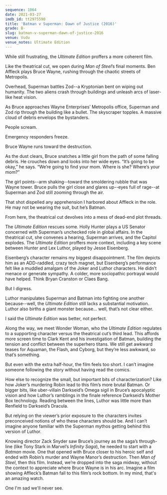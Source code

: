 ```yaml
---
sequence: 1064
date: 2021-03-27
imdb_id: tt2975590
title: 'Batman v Superman: Dawn of Justice (2016)'
grade: B-
slug: batman-v-superman-dawn-of-justice-2016
venue: Vudu
venue_notes: Ultimate Edition
---
```


While still frustrating, the _Ultimate Edition_ proffers a more coherent film.

<!-- end -->

Like the theatrical cut, we open during <span data-imdb-id="tt0770828">_Man of Steel_</span>’s final moments. Ben Affleck plays Bruce Wayne, rushing through the chaotic streets of Metropolis.

Overhead, Superman battles Zod--a Kryptonian bent on wiping out humanity. The two aliens crash through buildings and unleash arcs of laser-like heat vision.

As Bruce approaches Wayne Enterprises’ Metropolis office, Superman and Zod rip through the building like a bullet. The skyscraper topples. A massive cloud of debris envelops the bystanders.

People scream.

Emergency responders freeze.

Bruce Wayne runs toward the destruction.

As the dust clears, Bruce snatches a little girl from the path of some falling debris. He crouches down and looks into her wide eyes. “It’s going to be okay,” he says. “We’re going to find your mom. Where is she? Where’s your mom?”

The girl points--arm shaking--toward the smoldering rubble that was Wayne tower. Bruce pulls the girl close and glares up--eyes full of rage--at Superman and Zod still zooming through the air.

That shot dispelled any apprehension I harbored about Affleck in the role. He may not be wearing the suit, but he’s Batman.

From here, the theatrical cut devolves into a mess of dead-end plot threads.

The _Ultimate Edition_ rescues some. Holly Hunter plays a US Senator concerned with Superman’s unchecked role in global affairs. In the theatrical cut, she convenes a hearing, Superman arrives, and the Capitol explodes. The _Ultimate Edition_ proffers more context, including a key scene between Hunter and Lex Luthor, played by Jesse Eisenberg.

Eisenberg’s character remains my biggest disappointment. The film depicts him as an ADD-raddled, crazy tech magnet, but Eisenberg’s performance felt like a muddled amalgam of the Joker and Luthor characters. He didn’t menace or generate sympathy. A colder, more sociopathic portrayal would have helped. Think Bryan Cranston or Claes Bang.

But I digress.

Luthor manipulates Superman and Batman into fighting one another because--well, the _Ultimate Edition_ still lacks a substantial motivation. Luthor also births a giant monster because… well, that’s not clear either.

I said the _Ultimate Edition_ was better, not perfect.

Along the way, we meet Wonder Woman, who the _Ultimate Edition_ regulates to a supporting character versus the theatrical cut’s third lead. This affords more screen time to Clark Kent and his investigation of Batman, building the tension and conflict between the superhero titans. We still get awkward teases for Aquaman, the Flash, and Cyborg, but they’re less awkward, so that’s something.

But even with the extra half-hour, the film feels too short. I can’t imagine someone following the story without having read the comics.

How else to recognize the small, but important bits of characterization? Like how Joker’s murdering Robin lead to this film’s more brutal Batman. Or bigger bits, like uber-villain Darkseid’s Omega sigil in Bruce’s apocalyptic vision and how Luthor’s ramblings in the finale reference Darkseid’s Mother Box technology. Reading between the lines, Luthor was little more than Renfield to Darkseid’s Dracula.

But relying on the viewer’s prior exposure to the characters invites preconceived notions of who these characters should be. And I can’t imagine anyone familiar with the Superman mythos getting behind this version of Luthor.

Knowing director Zack Snyder saw Bruce’s journey as the saga’s through-line (like Tony Stark in Marvel’s _Infinity Saga_), he needed to start with a _Batman_ movie. One that opened with Bruce closer to his heroic self and ended with Robin’s murder and Wayne Manor’s destruction. Then _Man of Steel_, then this film. Instead, we’re dropped into the saga midway, without the context to appreciate where Bruce Wayne is in his arc. Imagine a film showing Affleck’s Batman fall to this film’s rock bottom. In my mind, that's an amazing watch.

One I'm sad we'll never see.